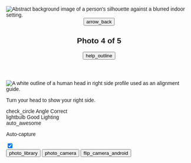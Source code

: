 <!DOCTYPE html>

<html class="light" lang="en"><head>
<meta charset="utf-8"/>
<meta content="width=device-width, initial-scale=1.0" name="viewport"/>
<title>Photo Capture - Right Side Profile</title>
<script src="https://cdn.tailwindcss.com?plugins=forms,container-queries"></script>
<link href="https://fonts.googleapis.com/css2?family=Manrope:wght@400;500;700;800&amp;display=swap" rel="stylesheet"/>
<link href="https://fonts.googleapis.com/css2?family=Material+Symbols+Outlined" rel="stylesheet"/>
<script>
      tailwind.config = {
        darkMode: "class",
        theme: {
          extend: {
            colors: {
              "primary": "#13ec92",
              "background-light": "#f6f8f7",
              "background-dark": "#10221a",
            },
            fontFamily: {
              "display": ["Manrope", "sans-serif"]
            },
            borderRadius: {"DEFAULT": "0.25rem", "lg": "0.5rem", "xl": "0.75rem", "full": "9999px"},
          },
        },
      }
    </script>
<style>
        body {
            font-family: 'Manrope', sans-serif;
        }
    </style>
<style>
    body {
      min-height: max(884px, 100dvh);
    }
  </style>
  </head>
<body class="bg-background-light dark:bg-background-dark font-display">
<div class="relative flex h-screen w-full flex-col group/design-root overflow-hidden">
<!-- Camera Background -->
<div class="absolute inset-0 bg-background-light dark:bg-background-dark">
<img alt="Abstract background image of a person's silhouette against a blurred indoor setting." class="h-full w-full object-cover opacity-80 dark:opacity-60" data-alt="Abstract background image of a person's silhouette against a blurred indoor setting." src="https://lh3.googleusercontent.com/aida-public/AB6AXuBQo6nOMus2B-5fYFYt-BOfnPYGwMzyKbGvBUhMbs2lsK66_seqVQ_8kpgO77pjTBh6ozzzmK12srHk-h1sfCV2e_Jj0fjMsAK1EiDVut4mtiyTaAjR87UbQ5QjVN_nGQM7Vlf5AzqtV3N_a4dpZdaRFJuw1G7uo-cWRPCL9VnVDJb4QGM-x-85DQVtQtnpLDBrKWnC6_qNmHyz1qvf4BEohYSvZd8DD3JcG7LPFR2wJA1lr4y5n2A0DqekNhBWp2Urgx3GkVNm_JBe"/>
<div class="absolute inset-0 bg-black/10 dark:bg-black/30"></div>
</div>
<!-- UI Overlay -->
<div class="relative z-10 flex h-full flex-col text-white">
<!-- Header Section -->
<header class="flex flex-col pt-4">
<!-- Top App Bar -->
<div class="flex items-center bg-transparent px-4 pb-2">
<button class="flex size-12 shrink-0 items-center justify-start text-white dark:text-gray-200">
<span class="material-symbols-outlined !text-2xl">arrow_back</span>
</button>
<h2 class="flex-1 text-center text-lg font-bold leading-tight tracking-[-0.015em] text-white dark:text-gray-100">Photo 4 of 5</h2>
<div class="flex w-12 items-center justify-end">
<button class="flex h-12 cursor-pointer items-center justify-center gap-2 overflow-hidden rounded-lg bg-transparent text-base font-bold leading-normal tracking-[0.015em] text-white dark:text-gray-200">
<span class="material-symbols-outlined !text-2xl">help_outline</span>
</button>
</div>
</div>
<!-- Progress Bar -->
<div class="flex flex-col gap-2 px-4 pt-2">
<div class="rounded-full bg-white/20 dark:bg-white/10"><div class="h-2 rounded-full bg-primary" style="width: 80%;"></div></div>
</div>
</header>
<!-- Main Content: Instructions & Camera View -->
<main class="flex flex-1 flex-col items-center justify-center p-4">
<!-- AR Overlay Guide -->
<div class="relative mb-8 w-64 h-80">
<img alt="A white outline of a human head in right side profile used as an alignment guide." class="h-full w-full opacity-40" data-alt="A white outline of a human head in right side profile used as an alignment guide." src="https://lh3.googleusercontent.com/aida-public/AB6AXuA-nlnXAr8MnHcIr4ypKUCoXO0h3v3wuvuFOo2i7_9ZrDazRkJObfgoRy61NroNqhOgu9Ueg28xpzJ4dm5QOqLUNKnDaNveZ77Hls2SkvOnssnchPWgc6Oo24JMVoSexDp1G5qGjSM0EEHSRcGTj7NOSCU0q5cCed_DBMbchtpmixOK18iSBPuReY10Jy3dRFSE9jZx80T_1cxNMDzyKfjLQbZLpbnmIhcTDzeKr36X-hP03LXuzrxhbGXeZFCgticbWvl_cFjOHOwh"/>
</div>
<!-- Instructional Text -->
<p class="text-white dark:text-gray-200 text-lg font-medium leading-normal pb-3 pt-1 px-4 text-center bg-black/20 dark:bg-black/40 rounded-lg">
                    Turn your head to show your right side.
                </p>
<!-- Live Feedback Indicators -->
<div class="mt-4 flex flex-wrap justify-center gap-3">
<div class="flex items-center gap-2 rounded-full bg-black/20 dark:bg-black/40 px-3 py-1.5 text-sm font-medium text-primary">
<span class="material-symbols-outlined !text-base">check_circle</span>
<span>Angle Correct</span>
</div>
<div class="flex items-center gap-2 rounded-full bg-black/20 dark:bg-black/40 px-3 py-1.5 text-sm font-medium text-white/70">
<span class="material-symbols-outlined !text-base">lightbulb</span>
<span>Good Lighting</span>
</div>
</div>
</main>
<!-- Footer: Controls -->
<footer class="flex flex-col gap-4 p-4 pb-8">
<!-- Auto-capture Toggle -->
<div class="flex items-center gap-4 bg-black/20 dark:bg-black/40 backdrop-blur-sm rounded-xl px-4 min-h-14 justify-between">
<div class="flex items-center gap-4">
<div class="flex items-center justify-center shrink-0 size-10 text-white">
<span class="material-symbols-outlined !text-2xl">auto_awesome</span>
</div>
<p class="text-base font-medium leading-normal flex-1 truncate text-white">Auto-capture</p>
</div>
<div class="shrink-0">
<label class="relative flex h-[31px] w-[51px] cursor-pointer items-center rounded-full border-none bg-white/20 p-0.5 has-[:checked]:justify-end has-[:checked]:bg-primary">
<div class="h-full w-[27px] rounded-full bg-white" style="box-shadow: rgba(0, 0, 0, 0.15) 0px 3px 8px, rgba(0, 0, 0, 0.06) 0px 3px 1px;"></div>
<input checked="" class="invisible absolute" type="checkbox"/>
</label>
</div>
</div>
<!-- Camera Controls -->
<div class="flex items-center justify-center gap-8">
<button class="flex shrink-0 items-center justify-center rounded-full size-12 bg-black/30 dark:bg-black/50 text-white">
<span class="material-symbols-outlined !text-2xl">photo_library</span>
</button>
<button class="flex shrink-0 items-center justify-center rounded-full size-20 border-4 border-white bg-primary text-white">
<span class="material-symbols-outlined !text-4xl">photo_camera</span>
</button>
<button class="flex shrink-0 items-center justify-center rounded-full size-12 bg-black/30 dark:bg-black/50 text-white">
<span class="material-symbols-outlined !text-2xl">flip_camera_android</span>
</button>
</div>
</footer>
</div>
</div>
</body></html>